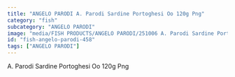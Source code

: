 ```yaml
---
title: "ANGELO PARODI A. Parodi Sardine Portoghesi Oo 120g Png"
category: "fish"
subcategory: "ANGELO PARODI"
image: "media/FISH PRODUCTS/ANGELO PARODI/251006 A. Parodi Sardine Portoghesi OO 120g_PNG.png"
id: "fish-angelo-parodi-458"
tags: ["ANGELO PARODI"]
---
```


A. Parodi Sardine Portoghesi Oo 120g Png
